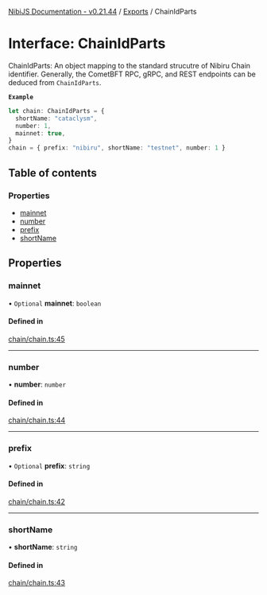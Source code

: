 [NibiJS Documentation - v0.21.44](../intro.md) / [Exports](../modules.md) / ChainIdParts

# Interface: ChainIdParts

ChainIdParts: An object mapping to the standard strucutre of Nibiru Chain
identifier. Generally, the CometBFT RPC, gRPC, and REST endpoints can be
deduced from `ChainIdParts`.

**`Example`**

```ts
let chain: ChainIdParts = {
  shortName: "cataclysm",
  number: 1,
  mainnet: true,
}
chain = { prefix: "nibiru", shortName: "testnet", number: 1 }
```

## Table of contents

### Properties

- [mainnet](ChainIdParts.md#mainnet)
- [number](ChainIdParts.md#number)
- [prefix](ChainIdParts.md#prefix)
- [shortName](ChainIdParts.md#shortname)

## Properties

### mainnet

• `Optional` **mainnet**: `boolean`

#### Defined in

[chain/chain.ts:45](https://github.com/NibiruChain/ts-sdk/blob/e2ebd40/packages/nibijs/src/chain/chain.ts#L45)

---

### number

• **number**: `number`

#### Defined in

[chain/chain.ts:44](https://github.com/NibiruChain/ts-sdk/blob/e2ebd40/packages/nibijs/src/chain/chain.ts#L44)

---

### prefix

• `Optional` **prefix**: `string`

#### Defined in

[chain/chain.ts:42](https://github.com/NibiruChain/ts-sdk/blob/e2ebd40/packages/nibijs/src/chain/chain.ts#L42)

---

### shortName

• **shortName**: `string`

#### Defined in

[chain/chain.ts:43](https://github.com/NibiruChain/ts-sdk/blob/e2ebd40/packages/nibijs/src/chain/chain.ts#L43)
